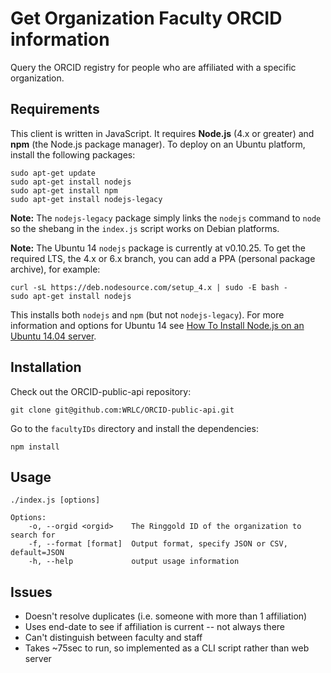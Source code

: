# Get Organization Faculty ORCID information
Query the ORCID registry for people who are affiliated with a specific organization.

## Requirements
This client is written in JavaScript. It requires **Node.js** (4.x or greater) and **npm** (the Node.js package manager). To deploy on an Ubuntu platform, install the following packages:

    sudo apt-get update
    sudo apt-get install nodejs
    sudo apt-get install npm
    sudo apt-get install nodejs-legacy

**Note:** The `nodejs-legacy` package simply links the `nodejs` command to `node` so the shebang in the `index.js` script works on Debian platforms.

**Note:** The Ubuntu 14 `nodejs` package is currently at v0.10.25. To get the required LTS, the 4.x or 6.x branch, you can add a PPA (personal package archive), for example:

    curl -sL https://deb.nodesource.com/setup_4.x | sudo -E bash -
    sudo apt-get install nodejs

This installs both `nodejs` and `npm` (but not `nodejs-legacy`). For more information and options for Ubuntu 14 see [How To Install Node.js on an Ubuntu 14.04 server](https://www.digitalocean.com/community/tutorials/how-to-install-node-js-on-an-ubuntu-14-04-server).

## Installation
Check out the ORCID-public-api repository:

    git clone git@github.com:WRLC/ORCID-public-api.git

Go to the `facultyIDs` directory and install the dependencies:

    npm install

## Usage

    ./index.js [options]

    Options:
        -o, --orgid <orgid>    The Ringgold ID of the organization to search for
        -f, --format [format]  Output format, specify JSON or CSV, default=JSON
        -h, --help             output usage information

## Issues
* Doesn't resolve duplicates (i.e. someone with more than 1 affiliation)
* Uses end-date to see if affiliation is current -- not always there
* Can't distinguish between faculty and staff
* Takes ~75sec to run, so implemented as a CLI script rather than web server
